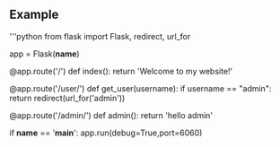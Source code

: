 ## Example

'''python
from flask import Flask, redirect, url_for

app = Flask(__name__)

@app.route('/')
def index():
    return 'Welcome to my website!'

@app.route('/user/<username>')
def get_user(username):
    if username == "admin":
        return redirect(url_for('admin'))


@app.route('/admin/')
def admin():
    return 'hello admin'


if __name__ == '__main__':
    app.run(debug=True,port=6060)
```
